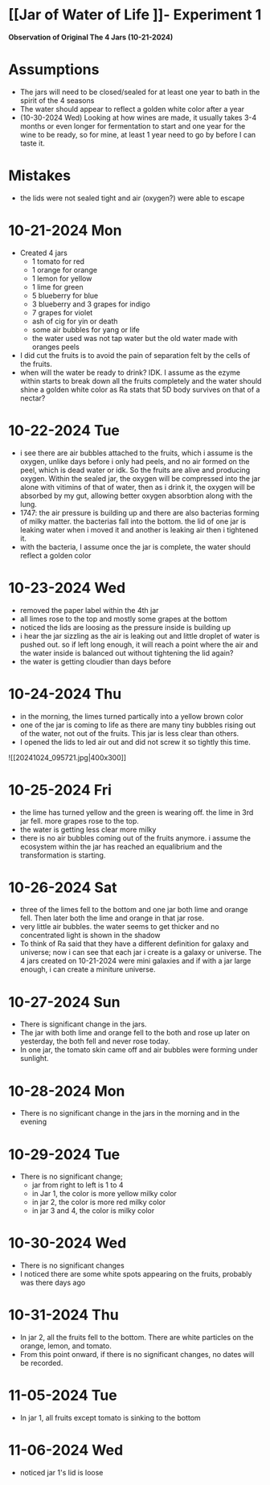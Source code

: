 # [[Jar of Water of Life ]]- Experiment 1

**Observation of Original The 4 Jars (10-21-2024)**
# Assumptions
- The jars will need to be closed/sealed for at least one year to bath in the spirit of the 4 seasons
- The water should appear to reflect a golden white color after a year 
- (10-30-2024 Wed) Looking at how wines are made, it usually takes 3-4 months or even longer for fermentation to start and one year for the wine to be ready, so for mine, at least 1 year need to go by before I can taste it.

# Mistakes
- the lids were not sealed tight and air (oxygen?) were able to escape
# 10-21-2024 Mon
- Created 4 jars
	- 1 tomato for red
	- 1 orange for orange
	- 1 lemon for yellow
	- 1 lime for green
	- 5 blueberry for blue
	- 3 blueberry and 3 grapes for indigo
	- 7 grapes for violet
	- ash of cig for yin or death
	- some air bubbles for yang or life
	- the water used was not tap water but the old water made with oranges peels 
- I did cut the fruits is to avoid the pain of separation felt by the cells of the fruits.
- when will the water be ready to drink? IDK. I assume as the ezyme within starts to break down all the fruits completely and the water should shine a golden white color as Ra stats that 5D body survives on that of a nectar?

# 10-22-2024 Tue
- i see there are air bubbles attached to the fruits, which i assume is the oxygen, unlike days before i only had peels, and no air formed on the peel, which is dead water or idk. So the fruits are alive and producing oxygen. Within the sealed jar, the oxygen will be compressed into the jar alone with vitimins of that of water, then as i drink it, the oxygen will be absorbed by my gut, allowing better oxygen absorbtion along with the lung.
- 1747: the air pressure is building up and there are also bacterias forming of milky matter. the bacterias fall into the bottom. the lid of one jar is leaking water when i moved it and another is leaking air then i tightened it.
- with the bacteria, I assume once the jar is complete, the water should reflect a golden color

# 10-23-2024 Wed
- removed the paper label within the 4th jar 
- all limes rose to the top and mostly some grapes at the bottom 
- noticed the lids are loosing as the pressure inside is building up
- i hear the jar sizzling as the air is leaking out and little droplet of water is pushed out. so if left long enough, it will reach a point where the air and the water inside is balanced out without tightening the lid again?
- the water is getting cloudier than days before
	
# 10-24-2024 Thu
- in the morning, the limes turned partically into a yellow brown color
- one of the jar is coming to life as there are many tiny bubbles rising out of the water, not out of the fruits. This jar is less clear than others. 
- I opened the lids to led air out and did not screw it so tightly this time. 

![[20241024_095721.jpg|400x300]]

# 10-25-2024 Fri
- the lime has turned yellow and the green is wearing off. the lime in 3rd jar fell. more grapes rose to the top. 
- the water is getting less clear more milky
- there is no air bubbles coming out of the fruits anymore. i assume the ecosystem within the jar has reached an equalibrium and the transformation is starting.

# 10-26-2024 Sat
- three of the limes fell to the bottom and one jar both lime and orange fell. Then later both the lime and orange in that jar rose.
- very little air bubbles. the water seems to get thicker and no concentrated light is shown in the shadow
- To think of Ra said that they have a different definition for galaxy and universe; now i can see that each jar i create is a galaxy or universe. The 4 jars created on 10-21-2024 were mini galaxies and if with a jar large enough, i can create a miniture universe.

# 10-27-2024 Sun
- There is significant change in the jars. 
- The jar with both lime and orange fell to the both and rose up later on yesterday, the both fell and never rose today.
- In one jar, the tomato skin came off and air bubbles were forming under sunlight.

# 10-28-2024 Mon
- There is no significant change in the jars in the morning and in the evening

# 10-29-2024 Tue
- There is no significant change; 
	- jar from right to left is 1 to 4
	- in Jar 1, the color is more yellow milky color
	- in jar 2, the color is more red milky color 
	- in jar 3 and 4, the color is milky color
	
# 10-30-2024 Wed
- There is no significant changes 
- I noticed there are some white spots appearing on the fruits, probably was there days ago

# 10-31-2024 Thu
- In jar 2, all the fruits fell to the bottom. There are white particles on the orange, lemon, and tomato.
- From this point onward, if there is no significant changes, no dates will be recorded.

# 11-05-2024 Tue
- In jar 1, all fruits except tomato is sinking to the bottom

# 11-06-2024 Wed
- noticed jar 1's lid is loose